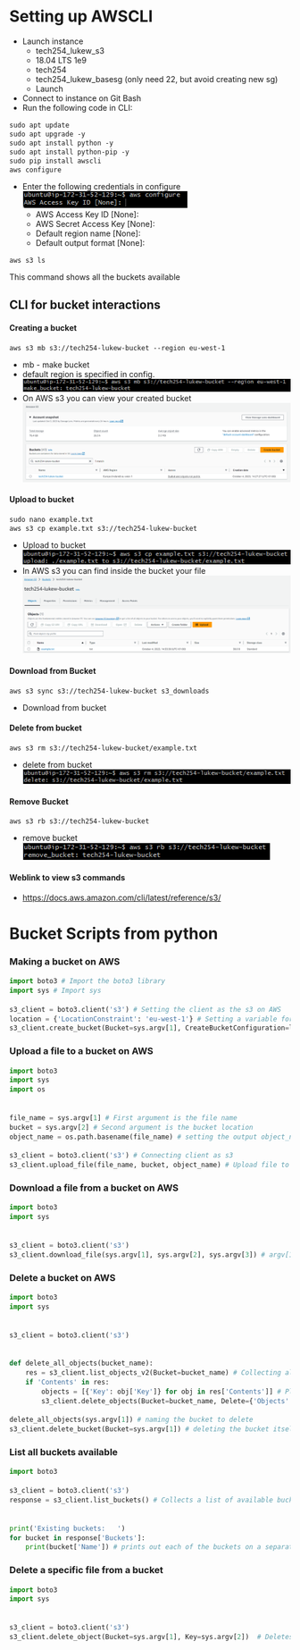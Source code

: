 # Setting up AWSCLI
- Launch instance
  - tech254_lukew_s3
  - 18.04 LTS 1e9
  - tech254
  - tech254_lukew_basesg (only need 22, but avoid creating new sg)
  - Launch
- Connect to instance on Git Bash
- Run the following code in CLI:
```
sudo apt update
sudo apt upgrade -y
sudo apt install python -y
sudo apt install python-pip -y
sudo pip install awscli
aws configure
```
- Enter the following credentials in configure  
![](images/aws_configure.png)
  - AWS Access Key ID [None]:
  - AWS Secret Access Key [None]:
  - Default region name [None]:
  - Default output format [None]:  

```
aws s3 ls
```
This command shows all the buckets available

## CLI for bucket interactions
#### Creating a bucket
```
aws s3 mb s3://tech254-lukew-bucket --region eu-west-1
```
- mb - make bucket
- default region is specified in config.  
![](images/make_bucket.png)
- On AWS s3 you can view your created bucket  
![](images/bucket_view.png)
#### Upload to bucket
```
sudo nano example.txt
aws s3 cp example.txt s3://tech254-lukew-bucket
```
- Upload to bucket    
![](images/add_to_bucket.png)
- In AWS s3 you can find inside the bucket your file  
![](images/file_bucket.png)
#### Download from Bucket
```
aws s3 sync s3://tech254-lukew-bucket s3_downloads
```
- Download from bucket
#### Delete from bucket
```
aws s3 rm s3://tech254-lukew-bucket/example.txt
```
- delete from bucket  
![](images/delete_from%20bucket.png)
#### Remove Bucket
```
aws s3 rb s3://tech254-lukew-bucket
```
- remove bucket  
![](images/remove_bucket.png)
#### Weblink to view s3 commands
- https://docs.aws.amazon.com/cli/latest/reference/s3/


# Bucket Scripts from python

### Making a bucket on AWS
```python
import boto3 # Import the boto3 library
import sys # Import sys

s3_client = boto3.client('s3') # Setting the client as the s3 on AWS
location = {'LocationConstraint': 'eu-west-1'} # Setting a variable for the region location of the bucket
s3_client.create_bucket(Bucket=sys.argv[1], CreateBucketConfiguration=location) # Create the bucket on AWS
```

### Upload a file to a bucket on AWS
```python
import boto3
import sys
import os


file_name = sys.argv[1] # First argument is the file name
bucket = sys.argv[2] # Second argument is the bucket location
object_name = os.path.basename(file_name) # setting the output object_name to file name

s3_client = boto3.client('s3') # Connecting client as s3
s3_client.upload_file(file_name, bucket, object_name) # Upload file to AWS
```

### Download a file from a bucket on AWS
```python
import boto3
import sys


s3_client = boto3.client('s3')
s3_client.download_file(sys.argv[1], sys.argv[2], sys.argv[3]) # argv[1] - bucket_name, argv[2] - object_name, argv[3] - file_name 
```

### Delete a bucket on AWS
```python
import boto3
import sys


s3_client = boto3.client('s3')


def delete_all_objects(bucket_name):
    res = s3_client.list_objects_v2(Bucket=bucket_name) # Collecting all the files inside the bucket
    if 'Contents' in res:
        objects = [{'Key': obj['Key']} for obj in res['Contents']] # Placing the objects into a key format that will suit the delete_objects command
        s3_client.delete_objects(Bucket=bucket_name, Delete={'Objects': objects}) # deletes all the files within the bucket

delete_all_objects(sys.argv[1]) # naming the bucket to delete
s3_client.delete_bucket(Bucket=sys.argv[1]) # deleting the bucket itself
```

### List all buckets available
```python
import boto3

s3_client = boto3.client('s3')
response = s3_client.list_buckets() # Collects a list of available buckets


print('Existing buckets:   ')
for bucket in response['Buckets']:
    print(bucket['Name']) # prints out each of the buckets on a separate line.
```

### Delete a specific file from a bucket
```python
import boto3
import sys


s3_client = boto3.client('s3')
s3_client.delete_object(Bucket=sys.argv[1], Key=sys.argv[2])  # Deletes the file from bucket(argv[1]) and specific file(argv[2])
```
